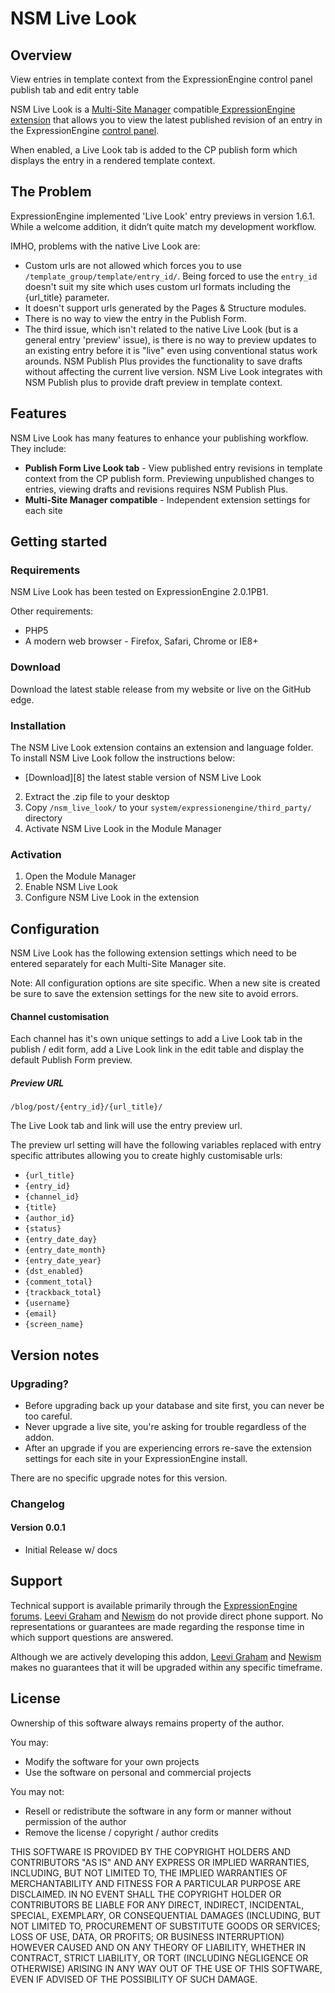 NSM Live Look
=============

Overview
--------

View entries in template context from the ExpressionEngine control panel publish tab and edit entry table

NSM Live Look is a [Multi-Site Manager][ee_msm] compatible[ ExpressionEngine extension][ee_cp_extensions_manager] that allows you to view the latest published revision of an entry in the ExpressionEngine [control panel][ee_cp].

When enabled, a Live Look tab is added to the CP publish form which displays the entry in a rendered template context.

The Problem
-----------

ExpressionEngine implemented 'Live Look' entry previews in version 1.6.1. While a welcome addition, it didn’t quite match my development workflow.

IMHO, problems with the native Live Look are:

* Custom urls are not allowed which forces you to use `/template_group/template/entry_id/`. Being forced to use the `entry_id` doesn't suit my site which uses custom url formats including the {url_title} parameter.
* It doesn't support urls generated by the Pages & Structure modules.
* There is no way to view the entry in the Publish Form.
* The third issue, which isn't related to the native Live Look (but is a general entry 'preview' issue), is there is no way to preview updates to an existing entry before it is "live" even using conventional status work arounds. NSM Publish Plus provides the functionality to save drafts without affecting the current live version. NSM Live Look integrates with NSM Publish plus to provide draft preview in template context.

Features
--------

NSM Live Look has many features to enhance your publishing workflow. They include:

* **Publish Form Live Look tab** - View published entry revisions in template context from the CP publish form. Previewing unpublished changes to entries, viewing drafts and revisions requires NSM Publish Plus.
* **Multi-Site Manager compatible** - Independent extension settings for each site

Getting started
---------------

### Requirements

NSM Live Look has been tested on ExpressionEngine 2.0.1PB1.

Other requirements:

* PHP5
* A modern web browser - Firefox, Safari, Chrome or IE8+

### Download

Download the latest stable release from my website or live on the GitHub edge.

### Installation

The NSM Live Look extension contains an extension and language folder. To install NSM Live Look follow the instructions below:

* [Download][8] the latest stable version of NSM Live Look
2. Extract the .zip file to your desktop
3. Copy `/nsm_live_look/` to your `system/expressionengine/third_party/` directory
4. Activate NSM Live Look in the Module Manager

### Activation

1. Open the Module Manager
2. Enable NSM Live Look
3. Configure NSM Live Look in the extension

Configuration
-------------

NSM Live Look has the following extension settings which need to be entered separately for each Multi-Site Manager site.

Note: All configuration options are site specific. When a new site is created be sure to save the extension settings for the new site to avoid errors.

#### Channel customisation

Each channel has it's own unique settings to add a Live Look tab in the publish / edit form, add a Live Look link in the edit table and display the default Publish Form preview. 

##### Preview URL

    /blog/post/{entry_id}/{url_title}/

The Live Look tab and link will use the entry preview url.

The preview url setting will have the following variables replaced with entry specific attributes allowing you to create highly customisable urls:

* `{url_title}`
* `{entry_id}`
* `{channel_id}`
* `{title}`
* `{author_id}`
* `{status}`
* `{entry_date_day}`
* `{entry_date_month}`
* `{entry_date_year}`
* `{dst_enabled}`
* `{comment_total}`
* `{trackback_total}`
* `{username}`
* `{email}`
* `{screen_name}`

Version notes
-------------

### Upgrading?

* Before upgrading back up your database and site first, you can never be too careful.
* Never upgrade a live site, you're asking for trouble regardless of the addon.
* After an upgrade if you are experiencing errors re-save the extension settings for each site in your ExpressionEngine install.

There are no specific upgrade notes for this version.

### Changelog

#### Version 0.0.1

* Initial Release w/ docs

Support
-------

Technical support is available primarily through the [ExpressionEngine forums][ee_forums]. [Leevi Graham][lg] and [Newism][nsm] do not provide direct phone support. No representations or guarantees are made regarding the response time in which support questions are answered.

Although we are actively developing this addon, [Leevi Graham][lg] and [Newism][nsm] makes no guarantees that it will be upgraded within any specific timeframe.

License
------

Ownership of this software always remains property of the author.

You may:

* Modify the software for your own projects
* Use the software on personal and commercial projects

You may not:

* Resell or redistribute the software in any form or manner without permission of the author
* Remove the license / copyright / author credits

THIS SOFTWARE IS PROVIDED BY THE COPYRIGHT HOLDERS AND CONTRIBUTORS "AS IS" AND ANY EXPRESS OR IMPLIED WARRANTIES, INCLUDING, BUT NOT LIMITED TO, THE IMPLIED WARRANTIES OF MERCHANTABILITY AND FITNESS FOR A PARTICULAR PURPOSE ARE DISCLAIMED. IN NO EVENT SHALL THE COPYRIGHT HOLDER OR CONTRIBUTORS BE LIABLE FOR ANY DIRECT, INDIRECT, INCIDENTAL, SPECIAL, EXEMPLARY, OR CONSEQUENTIAL DAMAGES (INCLUDING, BUT NOT LIMITED TO, PROCUREMENT OF SUBSTITUTE GOODS OR SERVICES; LOSS OF USE, DATA, OR PROFITS; OR BUSINESS INTERRUPTION) HOWEVER CAUSED AND ON ANY THEORY OF LIABILITY, WHETHER IN CONTRACT, STRICT LIABILITY, OR TORT (INCLUDING NEGLIGENCE OR OTHERWISE) ARISING IN ANY WAY OUT OF THE USE OF THIS SOFTWARE, EVEN IF ADVISED OF THE POSSIBILITY OF SUCH DAMAGE.

[lg]: http://leevigraham.com
[nsm]: http://newism.com.au

[ee]: http://expressionengine.com/index.php?affiliate=newism
[ee_forums]: http://expressionengine.com/index.php?affiliate=newism&page=forums
[ee_cp]: http://expressionengine.com/index.php?affiliate=newism&page=docs/cp/index.html
[ee_cp_edit]: http://expressionengine.com/index.php?affiliate=newism&page=docs/cp/edit/index.html
[ee_cp_extensions_manager]: http://expressionengine.com/index.php?affiliate=newism&page=docs/cp/admin/utilities/extension_manager.html
[ee_msm]: http://expressionengine.com/index.php?affiliate=newism&page=downloads/details/multiple_site_manager/


[firefox]: http://firefox.com
[safari]: http://www.apple.com/safari/download/
[chrome]: http://www.google.com/chrome/

[lg_addon_updater]: http://leevigraham.com/cms-customisation/expressionengine/lg-addon-updater/
[gh_morphine_theme]: http://github.com/newism/nsm.morphine.theme